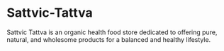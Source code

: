 # Sattvic-Tattva
Sattvic Tattva is an organic health food store dedicated to offering pure, natural, and wholesome products for a balanced and healthy lifestyle.
